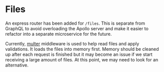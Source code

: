 # Files

An express router has been added for `/files`. This is separate from GraphQL to avoid overloading the Apollo server and make it easier to refactor into a separate microservice for the future.

Currently, [multer](https://www.npmjs.com/package/multer) middleware is used to help read files and apply validations. It loads the files into memory first. Memory should be cleaned up after each request is finished but it may become an issue if we start receiving a large amount of files. At this point, we may need to look for an alternative.
